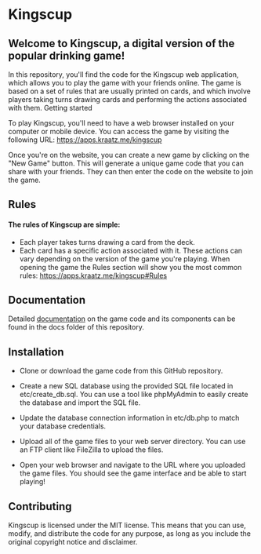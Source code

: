 # Kingscup

## Welcome to Kingscup, a digital version of the popular drinking game!

In this repository, you'll find the code for the Kingscup web application, which allows you to play the game with your friends online. The game is based on a set of rules that are usually printed on cards, and which involve players taking turns drawing cards and performing the actions associated with them.
Getting started

To play Kingscup, you'll need to have a web browser installed on your computer or mobile device. You can access the game by visiting the following URL: https://apps.kraatz.me/kingscup

Once you're on the website, you can create a new game by clicking on the "New Game" button. This will generate a unique game code that you can share with your friends. They can then enter the code on the website to join the game.
## Rules

#### The rules of Kingscup are simple:

- Each player takes turns drawing a card from the deck.
- Each card has a specific action associated with it. These actions can vary depending on the version of the game you're playing. When opening the game the Rules section will show you the most common rules: https://apps.kraatz.me/kingscup#Rules

## Documentation

Detailed [documentation](docs/DOCUMENTATION.md) on the game code and its components can be found in the docs folder of this repository.  


## Installation

- Clone or download the game code from this GitHub repository.

- Create a new SQL database using the provided SQL file located in etc/create_db.sql. You can use a tool like phpMyAdmin to easily create the database and import the SQL file.

- Update the database connection information in etc/db.php to match your database credentials.

- Upload all of the game files to your web server directory. You can use an FTP client like FileZilla to upload the files.

- Open your web browser and navigate to the URL where you uploaded the game files. You should see the game interface and be able to start playing!


## Contributing

Kingscup is licensed under the MIT license. This means that you can use, modify, and distribute the code for any purpose, as long as you include the original copyright notice and disclaimer.

